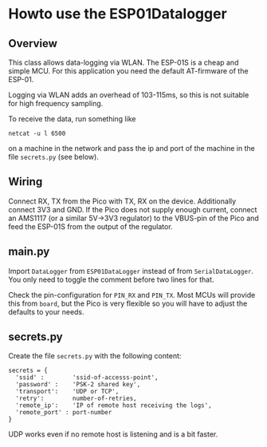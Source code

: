 Howto use the ESP01Datalogger
=============================

Overview
--------

This class allows data-logging via WLAN. The ESP-01S is a cheap and
simple MCU. For this application you need the default AT-firmware of
the ESP-01.

Logging via WLAN adds an overhead of 103-115ms, so this is not suitable
for high frequency sampling.

To receive the data, run something like

    netcat -u l 6500

on a machine in the network and pass the ip and port of the machine in
the file `secrets.py` (see below).


Wiring
------

Connect RX, TX from the Pico with TX, RX on the device. Additionally connect
3V3 and GND. If the Pico does not supply enough current, connect an
AMS1117 (or a similar 5V->3V3 regulator) to the VBUS-pin of the Pico and feed
the ESP-01S from the output of the regulator.


main.py
-------

Import `DataLogger` from `ESP01DataLogger` instead of from `SerialDataLogger`.
You only need to toggle the comment before two lines for that.

Check the pin-configuration for `PIN_RX` and `PIN_TX`. Most MCUs will
provide this from `board`, but the Pico is very flexible so you will have
to adjust the defaults to your needs.


secrets.py
----------

Create the file `secrets.py` with the following content:

    secrets = {
      'ssid' :        'ssid-of-accesss-point',
      'password' :    'PSK-2 shared key',
      'transport':    'UDP or TCP',
      'retry':        number-of-retries,
      'remote_ip':    'IP of remote host receiving the logs',
      'remote_port' : port-number
    }

UDP works even if no remote host is listening and is a bit faster.
